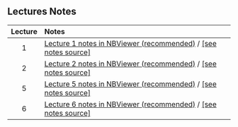 ## Lectures Notes


| Lecture | Notes |
|:-------:|:--------|
| 1 | [Lecture 1 notes in NBViewer (recommended)](https://nbviewer.jupyter.org/github/kmsaumcis/mcis6123_sp17_dss/blob/master/lecture_notes/lecture01/lecture01.ipynb)  / [[see notes source]](./lecture01/lecture01.ipynb)  |
| 2 | [Lecture 2 notes in NBViewer (recommended)](https://nbviewer.jupyter.org/github/kmsaumcis/mcis6123_sp17_dss/blob/master/lecture_notes/lecture02/lecture02.ipynb)  / [[see notes source]](./lecture02/lecture02.ipynb)  |
| 5 | [Lecture 5 notes in NBViewer (recommended)](https://nbviewer.jupyter.org/github/kmsaumcis/mcis6123_sp17_dss/blob/master/lecture_notes/lecture06/lecture05.ipynb)  / [[see notes source]](./lecture6/lecture05.ipynb)  |
| 6 | [Lecture 6 notes in NBViewer (recommended)](https://nbviewer.jupyter.org/github/kmsaumcis/mcis6123_sp17_dss/blob/master/lecture_notes/lecture06/lecture06.ipynb)  / [[see notes source]](./lecture6/lecture06.ipynb)  |
